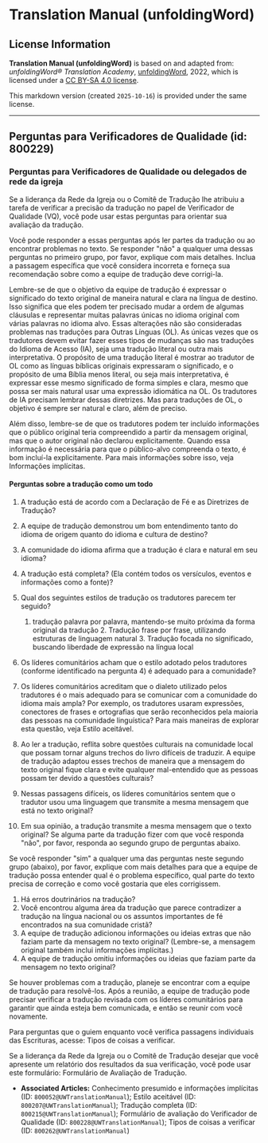 # Translation Manual (unfoldingWord)

## License Information

**Translation Manual (unfoldingWord)** is based on and adapted from: _unfoldingWord® Translation Academy_, [unfoldingWord](https://unfoldingword.org/utw), 2022, which is licensed under a [CC BY-SA 4.0 license](https://creativecommons.org/licenses/by-sa/4.0/legalcode.en).

This markdown version (created `2025-10-16`) is provided under the same license.



--------------------------------

## Perguntas para Verificadores de Qualidade (id: 800229)

### Perguntas para Verificadores de Qualidade ou delegados de rede da igreja

Se a liderança da Rede da Igreja ou o Comitê de Tradução lhe atribuiu a tarefa de verificar a precisão da tradução no papel de Verificador de Qualidade (VQ), você pode usar estas perguntas para orientar sua avaliação da tradução.

Você pode responder a essas perguntas após ler partes da tradução ou ao encontrar problemas no texto. Se responder "não" a qualquer uma dessas perguntas no primeiro grupo, por favor, explique com mais detalhes. Inclua a passagem específica que você considera incorreta e forneça sua recomendação sobre como a equipe de tradução deve corrigi\-la.

Lembre\-se de que o objetivo da equipe de tradução é expressar o significado do texto original de maneira natural e clara na língua de destino. Isso significa que eles podem ter precisado mudar a ordem de algumas cláusulas e representar muitas palavras únicas no idioma original com várias palavras no idioma alvo. Essas alterações não são consideradas problemas nas traduções para Outras Línguas (OL). As únicas vezes que os tradutores devem evitar fazer esses tipos de mudanças são nas traduções do Idioma de Acesso (IA), seja uma tradução literal ou outra mais interpretativa. O propósito de uma tradução literal é mostrar ao tradutor de OL como as línguas bíblicas originais expressaram o significado, e o propósito de uma Bíblia menos literal, ou seja mais interpretativa, é expressar esse mesmo significado de forma simples e clara, mesmo que possa ser mais natural usar uma expressão idiomática na OL. Os tradutores de IA precisam lembrar dessas diretrizes. Mas para traduções de OL, o objetivo é sempre ser natural e claro, além de preciso.

Além disso, lembre\-se de que os tradutores podem ter incluído informações que o público original teria compreendido a partir da mensagem original, mas que o autor original não declarou explicitamente. Quando essa informação é necessária para que o público\-alvo compreenda o texto, é bom incluí\-la explicitamente. Para mais informações sobre isso, veja Informações implícitas.

#### Perguntas sobre a tradução como um todo

1. A tradução está de acordo com a Declaração de Fé e as Diretrizes de Tradução?
2. A equipe de tradução demonstrou um bom entendimento tanto do idioma de origem quanto do idioma e cultura de destino?
3. A comunidade do idioma afirma que a tradução é clara e natural em seu idioma?
4. A tradução está completa? (Ela contém todos os versículos, eventos e informações como a fonte)?
5. Qual dos seguintes estilos de tradução os tradutores parecem ter seguido?

    1. tradução palavra por palavra, mantendo\-se muito próxima da forma original da tradução
        2. Tradução frase por frase, utilizando estruturas de linguagem natural
        3. Tradução focada no significado, buscando liberdade de expressão na língua local
6. Os líderes comunitários acham que o estilo adotado pelos tradutores (conforme identificado na pergunta 4\) é adequado para a comunidade?
7. Os líderes comunitários acreditam que o dialeto utilizado pelos tradutores é o mais adequado para se comunicar com a comunidade do idioma mais ampla? Por exemplo, os tradutores usaram expressões, conectores de frases e ortografias que serão reconhecidos pela maioria das pessoas na comunidade linguística? Para mais maneiras de explorar esta questão, veja Estilo aceitável.
8. Ao ler a tradução, reflita sobre questões culturais na comunidade local que possam tornar alguns trechos do livro difíceis de traduzir. A equipe de tradução adaptou esses trechos de maneira que a mensagem do texto original fique clara e evite qualquer mal\-entendido que as pessoas possam ter devido a questões culturais?
9. Nessas passagens difíceis, os líderes comunitários sentem que o tradutor usou uma linguagem que transmite a mesma mensagem que está no texto original?
10. Em sua opinião, a tradução transmite a mesma mensagem que o texto original? Se alguma parte da tradução fizer com que você responda "não", por favor, responda ao segundo grupo de perguntas abaixo.

Se você responder "sim" a qualquer uma das perguntas neste segundo grupo (abaixo), por favor, explique com mais detalhes para que a equipe de tradução possa entender qual é o problema específico, qual parte do texto precisa de correção e como você gostaria que eles corrigissem.

1. Há erros doutrinários na tradução?
2. Você encontrou alguma área da tradução que parece contradizer a tradução na língua nacional ou os assuntos importantes de fé encontrados na sua comunidade cristã?
3. A equipe de tradução adicionou informações ou ideias extras que não faziam parte da mensagem no texto original? (Lembre\-se, a mensagem original também inclui informações implícitas.)
4. A equipe de tradução omitiu informações ou ideias que faziam parte da mensagem no texto original?

Se houver problemas com a tradução, planeje se encontrar com a equipe de tradução para resolvê\-los. Após a reunião, a equipe de tradução pode precisar verificar a tradução revisada com os líderes comunitários para garantir que ainda esteja bem comunicada, e então se reunir com você novamente.

Para perguntas que o guiem enquanto você verifica passagens individuais das Escrituras, acesse: Tipos de coisas a verificar.

Se a liderança da Rede da Igreja ou o Comitê de Tradução desejar que você apresente um relatório dos resultados da sua verificação, você pode usar este formulário: Formulário de Avaliação de Tradução.

* **Associated Articles:** Conhecimento presumido e informações implícitas (ID: `800052@UWTranslationManual`); Estilo aceitável (ID: `800207@UWTranslationManual`); Tradução completa (ID: `800215@UWTranslationManual`); Formulário de avaliação do Verificador de Qualidade (ID: `800228@UWTranslationManual`); Tipos de coisas a verificar (ID: `800262@UWTranslationManual`)

